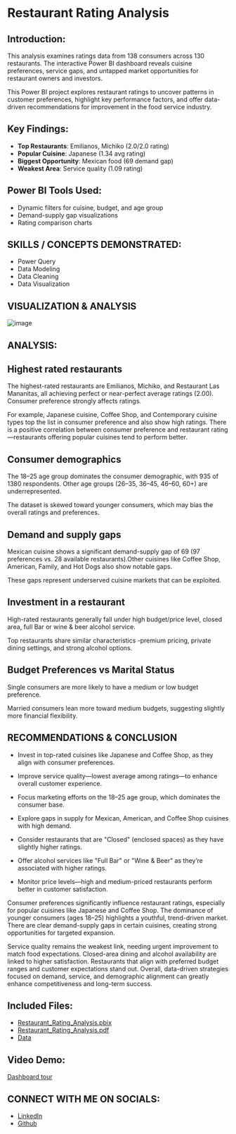 # Restaurant Rating Analysis  
  

## Introduction: 

This analysis examines ratings data from 138 consumers across 130 restaurants. The interactive Power BI dashboard reveals cuisine preferences, service gaps, and untapped market opportunities for restaurant owners and investors.

This Power BI project explores restaurant ratings to uncover patterns in customer preferences, highlight key performance factors, and offer data-driven recommendations for improvement in the food service industry.

## Key Findings: 

- **Top Restaurants**: Emilianos, Michiko (2.0/2.0 rating)  
- **Popular Cuisine**: Japanese (1.34 avg rating)  
- **Biggest Opportunity**: Mexican food (69 demand gap)  
- **Weakest Area**: Service quality (1.09 rating)  

## Power BI Tools Used: 

- Dynamic filters for cuisine, budget, and age group  
- Demand-supply gap visualizations  
- Rating comparison charts

## SKILLS / CONCEPTS DEMONSTRATED:

- Power Query 
- Data Modeling 
- Data Cleaning 
- Data Visualization

## VISUALIZATION & ANALYSIS
![image](https://github.com/user-attachments/assets/adc202f5-a96f-49a9-ae92-681ae42cdc2e)

## ANALYSIS:
## Highest rated restaurants

The highest-rated restaurants are Emilianos, Michiko, and Restaurant Las Mananitas, all achieving perfect or near-perfect average ratings (2.00). Consumer preference strongly affects ratings. 

For example, Japanese cuisine, Coffee Shop, and Contemporary cuisine types top the list in consumer preference and also show high ratings. There is a positive correlation between consumer preference and restaurant rating—restaurants offering popular cuisines tend to perform better.

## Consumer demographics

The 18–25 age group dominates the consumer demographic, with 935 of 1380 respondents. Other age groups (26–35, 36–45, 46–60, 60+) are underrepresented.

The dataset is skewed toward younger consumers, which may bias the overall ratings and preferences.

## Demand and supply gaps

Mexican cuisine shows a significant demand-supply gap of 69 (97 preferences vs. 28 available restaurants).Other cuisines like Coffee Shop, American, Family, and Hot Dogs also show notable gaps.

These gaps represent underserved cuisine markets that can be exploited.

## Investment in a restaurant

High-rated restaurants generally fall under high budget/price level, closed area, full Bar or wine & beer alcohol service. 

Top restaurants share similar characteristics -premium pricing, private dining settings, and strong alcohol options.

## Budget Preferences vs Marital Status

Single consumers are more likely to have a medium or low budget preference.

Married consumers lean more toward medium budgets, suggesting slightly more financial flexibility.

## RECOMMENDATIONS & CONCLUSION

-	Invest in top-rated cuisines like Japanese and Coffee Shop, as they align with consumer preferences.

- Improve service quality—lowest average among ratings—to enhance overall customer experience.

- Focus marketing efforts on the 18–25 age group, which dominates the consumer base.

- Explore gaps in supply for Mexican, American, and Coffee Shop cuisines with high demand.

- Consider restaurants that are "Closed" (enclosed spaces) as they have slightly higher ratings.

- Offer alcohol services like "Full Bar" or "Wine & Beer" as they’re associated with higher ratings.

- Monitor price levels—high and medium-priced restaurants perform better in customer satisfaction.

Consumer preferences significantly influence restaurant ratings, especially for popular cuisines like Japanese and Coffee Shop. The dominance of younger consumers (ages 18–25) highlights a youthful, trend-driven market. There are clear demand-supply gaps in certain cuisines, creating strong opportunities for targeted expansion.

Service quality remains the weakest link, needing urgent improvement to match food expectations. Closed-area dining and alcohol availability are linked to higher satisfaction. Restaurants that align with preferred budget ranges and customer expectations stand out. Overall, data-driven strategies focused on demand, service, and demographic alignment can greatly enhance competitiveness and long-term success.

## Included Files:  

- [Restaurant_Rating_Analysis.pbix](https://drive.google.com/open?id=1KFez2wP1zWPHHIb17C1vWsMaBbrKzGbo&usp=drive_fs)
- [Restaurant_Rating_Analysis.pdf](https://drive.google.com/open?id=15-T9eLfQRIdQdAHLp8pilS55YQzTkorZ&usp=drive_fs)
- [Data](https://drive.google.com/file/d/1c1HKM8UTqwWOgexRLOtEJuxjBiA2N6xf/view?usp=drive_link)  

## Video Demo: 

[Dashboard tour](https://youtu.be/link)  

## CONNECT WITH ME ON SOCIALS:
- [LinkedIn](https://www.linkedin.com/in/ochede-faith-15207a224)
- [Github](https://github.com/Ochede-faith1999)
